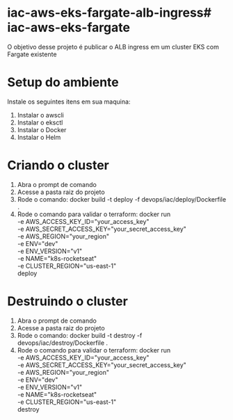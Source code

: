 # iac-aws-eks-fargate-alb-ingress# iac-aws-eks-fargate 
O objetivo desse projeto é publicar o ALB ingress em um cluster EKS com Fargate existente

# Setup do ambiente
Instale os seguintes itens em sua maquina:
1.	Instalar o awscli
2.  Instalar o eksctl
3.	Instalar o Docker
3.	Instalar o Helm

# Criando o cluster
1. Abra o prompt de comando
2. Acesse a pasta raiz do projeto
3. Rode o comando: docker build -t deploy -f devops/iac/deploy/Dockerfile .
4. Rode o comando para validar o terraform: docker run \
	-e AWS_ACCESS_KEY_ID="your_access_key" \
	-e AWS_SECRET_ACCESS_KEY="your_secret_access_key" \
	-e AWS_REGION="your_region" \
	-e ENV="dev" \
	-e ENV_VERSION="v1" \
    -e NAME="k8s-rocketseat" \
	-e CLUSTER_REGION="us-east-1" \
	deploy

# Destruindo o cluster
1. Abra o prompt de comando
2. Acesse a pasta raiz do projeto
3. Rode o comando: docker build -t destroy -f devops/iac/destroy/Dockerfile .
4. Rode o comando para validar o terraform: docker run \
	-e AWS_ACCESS_KEY_ID="your_access_key" \
	-e AWS_SECRET_ACCESS_KEY="your_secret_access_key" \
	-e AWS_REGION="your_region" \
	-e ENV="dev" \
	-e ENV_VERSION="v1" \
    -e NAME="k8s-rocketseat" \
	-e CLUSTER_REGION="us-east-1" \
	destroy